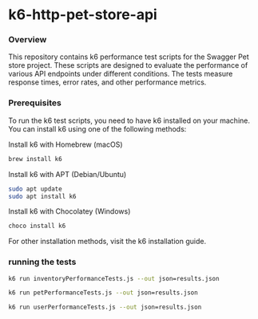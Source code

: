 # k6-http-pet-store-api

### Overview

This repository contains k6 performance test scripts for the Swagger Pet store project. These scripts are designed to evaluate the performance of various API endpoints under different conditions. The tests measure response times, error rates, and other performance metrics.

### Prerequisites

To run the k6 test scripts, you need to have k6 installed on your machine. You can install k6 using one of the following methods:

Install k6 with Homebrew (macOS)
```bash
brew install k6
```
Install k6 with APT (Debian/Ubuntu)
```bash
sudo apt update
sudo apt install k6
```
Install k6 with Chocolatey (Windows)
```bash
choco install k6
```

For other installation methods, visit the k6 installation guide.

### running the tests
```bash
k6 run inventoryPerformanceTests.js --out json=results.json 
```

```bash
k6 run petPerformanceTests.js --out json=results.json 
```

```bash
k6 run userPerformanceTests.js --out json=results.json 
```